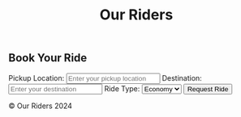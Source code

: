 <!DOCTYPE html>
<html lang="en">
<head>
  <meta charset="UTF-8">
  <meta name="viewport" content="width=device-width, initial-scale=1.0">
  <title>Our Riders</title>
  <link rel="stylesheet" href="styles.css">
</head>
<body>
  <header>
    <h1>Our Riders</h1>
  </header>
  <main>
    <section id="booking-form">
      <h2>Book Your Ride</h2>
      <form>
        <label for="pickup-location">Pickup Location:</label>
        <input type="text" id="pickup-location" placeholder="Enter your pickup location">
        <label for="destination">Destination:</label>
        <input type="text" id="destination" placeholder="Enter your destination">
        <label for="ride-type">Ride Type:</label>
        <select id="ride-type">
          <option value="economy">Economy</option>
          <option value="standard">Standard</option>
          <option value="premium">Premium</option>
        </select>
        <button type="submit">Request Ride</button>
      </form>
    </section>
  </main>
  <footer>
    <p>&copy; Our Riders 2024</p>
  </footer>
  <script src="script.js"></script>
</body>
</html>
